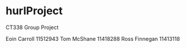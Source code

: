 hurlProject
===========

CT338 Group Project

Eoin Carroll 11512943
Tom McShane 11418288
Ross Finnegan 11413118
